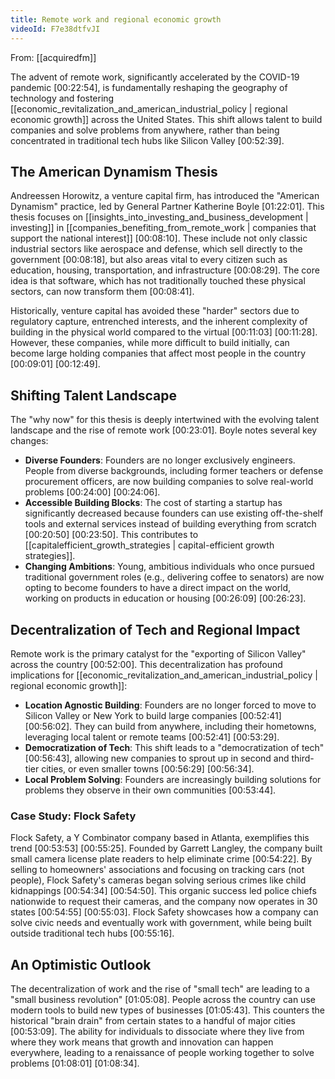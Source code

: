 ```yaml
---
title: Remote work and regional economic growth
videoId: F7e38dtfvJI
---
```


From: [[acquiredfm]] <br/> 

The advent of remote work, significantly accelerated by the COVID-19 pandemic <a class="yt-timestamp" data-t="00:22:54">[00:22:54]</a>, is fundamentally reshaping the geography of technology and fostering [[economic_revitalization_and_american_industrial_policy | regional economic growth]] across the United States. This shift allows talent to build companies and solve problems from anywhere, rather than being concentrated in traditional tech hubs like Silicon Valley <a class="yt-timestamp" data-t="00:52:39">[00:52:39]</a>.

## The American Dynamism Thesis

Andreessen Horowitz, a venture capital firm, has introduced the "American Dynamism" practice, led by General Partner Katherine Boyle <a class="yt-timestamp" data-t="01:22:01">[01:22:01]</a>. This thesis focuses on [[insights_into_investing_and_business_development | investing]] in [[companies_benefiting_from_remote_work | companies that support the national interest]] <a class="yt-timestamp" data-t="00:08:10">[00:08:10]</a>. These include not only classic industrial sectors like aerospace and defense, which sell directly to the government <a class="yt-timestamp" data-t="00:08:18">[00:08:18]</a>, but also areas vital to every citizen such as education, housing, transportation, and infrastructure <a class="yt-timestamp" data-t="00:08:29">[00:08:29]</a>. The core idea is that software, which has not traditionally touched these physical sectors, can now transform them <a class="yt-timestamp" data-t="00:08:41">[00:08:41]</a>.

Historically, venture capital has avoided these "harder" sectors due to regulatory capture, entrenched interests, and the inherent complexity of building in the physical world compared to the virtual <a class="yt-timestamp" data-t="00:11:03">[00:11:03]</a> <a class="yt-timestamp" data-t="00:11:28">[00:11:28]</a>. However, these companies, while more difficult to build initially, can become large holding companies that affect most people in the country <a class="yt-timestamp" data-t="00:09:01">[00:09:01]</a> <a class="yt-timestamp" data-t="00:12:49">[00:12:49]</a>.

## Shifting Talent Landscape

The "why now" for this thesis is deeply intertwined with the evolving talent landscape and the rise of remote work <a class="yt-timestamp" data-t="00:23:01">[00:23:01]</a>.
Boyle notes several key changes:
*   **Diverse Founders**: Founders are no longer exclusively engineers. People from diverse backgrounds, including former teachers or defense procurement officers, are now building companies to solve real-world problems <a class="yt-timestamp" data-t="00:24:00">[00:24:00]</a> <a class="yt-timestamp" data-t="00:24:06">[00:24:06]</a>.
*   **Accessible Building Blocks**: The cost of starting a startup has significantly decreased because founders can use existing off-the-shelf tools and external services instead of building everything from scratch <a class="yt-timestamp" data-t="00:20:50">[00:20:50]</a> <a class="yt-timestamp" data-t="00:23:50">[00:23:50]</a>. This contributes to [[capitalefficient_growth_strategies | capital-efficient growth strategies]].
*   **Changing Ambitions**: Young, ambitious individuals who once pursued traditional government roles (e.g., delivering coffee to senators) are now opting to become founders to have a direct impact on the world, working on products in education or housing <a class="yt-timestamp" data-t="00:26:09">[00:26:09]</a> <a class="yt-timestamp" data-t="00:26:23">[00:26:23]</a>.

## Decentralization of Tech and Regional Impact

Remote work is the primary catalyst for the "exporting of Silicon Valley" across the country <a class="yt-timestamp" data-t="00:52:00">[00:52:00]</a>. This decentralization has profound implications for [[economic_revitalization_and_american_industrial_policy | regional economic growth]]:
*   **Location Agnostic Building**: Founders are no longer forced to move to Silicon Valley or New York to build large companies <a class="yt-timestamp" data-t="00:52:41">[00:52:41]</a> <a class="yt-timestamp" data-t="00:56:02">[00:56:02]</a>. They can build from anywhere, including their hometowns, leveraging local talent or remote teams <a class="yt-timestamp" data-t="00:52:41">[00:52:41]</a> <a class="yt-timestamp" data-t="00:53:29">[00:53:29]</a>.
*   **Democratization of Tech**: This shift leads to a "democratization of tech" <a class="yt-timestamp" data-t="00:56:43">[00:56:43]</a>, allowing new companies to sprout up in second and third-tier cities, or even smaller towns <a class="yt-timestamp" data-t="00:56:29">[00:56:29]</a> <a class="yt-timestamp" data-t="00:56:34">[00:56:34]</a>.
*   **Local Problem Solving**: Founders are increasingly building solutions for problems they observe in their own communities <a class="yt-timestamp" data-t="00:53:44">[00:53:44]</a>.

### Case Study: Flock Safety
Flock Safety, a Y Combinator company based in Atlanta, exemplifies this trend <a class="yt-timestamp" data-t="00:53:53">[00:53:53]</a> <a class="yt-timestamp" data-t="00:55:25">[00:55:25]</a>. Founded by Garrett Langley, the company built small camera license plate readers to help eliminate crime <a class="yt-timestamp" data-t="00:54:22">[00:54:22]</a>. By selling to homeowners' associations and focusing on tracking cars (not people), Flock Safety's cameras began solving serious crimes like child kidnappings <a class="yt-timestamp" data-t="00:54:34">[00:54:34]</a> <a class="yt-timestamp" data-t="00:54:50">[00:54:50]</a>. This organic success led police chiefs nationwide to request their cameras, and the company now operates in 30 states <a class="yt-timestamp" data-t="00:54:55">[00:54:55]</a> <a class="yt-timestamp" data-t="00:55:03">[00:55:03]</a>. Flock Safety showcases how a company can solve civic needs and eventually work with government, while being built outside traditional tech hubs <a class="yt-timestamp" data-t="00:55:16">[00:55:16]</a>.

## An Optimistic Outlook

The decentralization of work and the rise of "small tech" are leading to a "small business revolution" <a class="yt-timestamp" data-t="01:05:08">[01:05:08]</a>. People across the country can use modern tools to build new types of businesses <a class="yt-timestamp" data-t="01:05:43">[01:05:43]</a>. This counters the historical "brain drain" from certain states to a handful of major cities <a class="yt-timestamp" data-t="00:53:09">[00:53:09]</a>. The ability for individuals to dissociate where they live from where they work means that growth and innovation can happen everywhere, leading to a renaissance of people working together to solve problems <a class="yt-timestamp" data-t="01:08:01">[01:08:01]</a> <a class="yt-timestamp" data-t="01:08:34">[01:08:34]</a>.